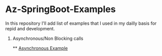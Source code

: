 # Az-SpringBoot-Examples
In this repository I'll add list of examples that I used in my dailly basis for repid and development.

1) Asynchronous/Non Blocking calls

    ** [Asynchronous Example](https://github.com/AzharMobeen/Az-SpringBoot-Examples/Az-Multithreading-Example)

